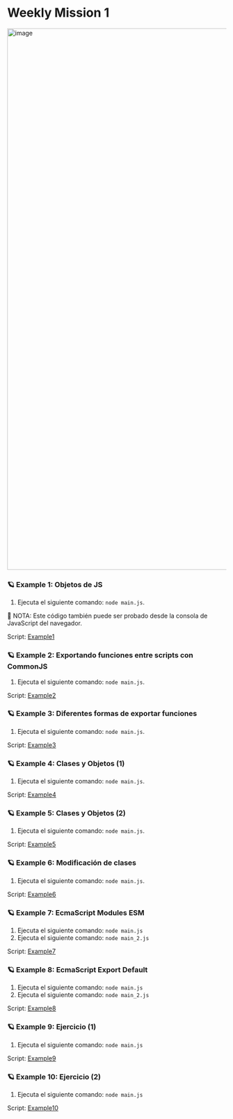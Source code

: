# Weekly Mission 1
<img width="1244" alt="image" src="https://user-images.githubusercontent.com/17634377/161413194-a3f91d2f-a6cd-4edd-9382-8ffd65d8ed7c.png">

### 🪐 Example 1: Objetos de JS 
1. Ejecuta el siguiente comando: `node main.js`.

🎯 NOTA: Este código también puede ser probado desde la consola de JavaScript del navegador.

Script: [Example1](https://github.com/DanielaBeltranCruz/Playbook-Node.js/tree/main/weekly_mission_1/example1/ "Example 1")

### 🪐 Example 2: Exportando funciones entre scripts con CommonJS
1. Ejecuta el siguiente comando: `node main.js`.

Script: [Example2](https://github.com/DanielaBeltranCruz/Playbook-Node.js/tree/main/weekly_mission_1/example2/ "Example 2")

### 🪐 Example 3: Diferentes formas de exportar funciones
1. Ejecuta el siguiente comando: `node main.js`.

Script: [Example3](https://github.com/DanielaBeltranCruz/Playbook-Node.js/tree/main/weekly_mission_1/example3/ "Example 3")

### 🪐 Example 4: Clases y Objetos (1)
1. Ejecuta el siguiente comando: `node main.js`.

Script: [Example4](https://github.com/DanielaBeltranCruz/Playbook-Node.js/tree/main/weekly_mission_1/example4/ "Example 4")

### 🪐 Example 5: Clases y Objetos (2)
1. Ejecuta el siguiente comando: `node main.js`.

Script: [Example5](https://github.com/DanielaBeltranCruz/Playbook-Node.js/tree/main/weekly_mission_1/example5/ "Example 5")

### 🪐 Example 6: Modificación de clases
1. Ejecuta el siguiente comando: `node main.js`.

Script: [Example6](https://github.com/DanielaBeltranCruz/Playbook-Node.js/tree/main/weekly_mission_1/example6/ "Example 6")

### 🪐 Example 7: EcmaScript Modules ESM
1. Ejecuta el siguiente comando: `node main.js`
2. Ejecuta el siguiente comando: `node main_2.js`

Script: [Example7](https://github.com/DanielaBeltranCruz/Playbook-Node.js/tree/main/weekly_mission_1/example7/ "Example 7")

### 🪐 Example 8: EcmaScript Export Default
1. Ejecuta el siguiente comando: `node main.js`
2. Ejecuta el siguiente comando: `node main_2.js`

Script: [Example8](https://github.com/DanielaBeltranCruz/Playbook-Node.js/tree/main/weekly_mission_1/example8/ "Example 8")

### 🪐 Example 9: Ejercicio (1)
1. Ejecuta el siguiente comando: `node main.js`

Script: [Example9](https://github.com/DanielaBeltranCruz/Playbook-Node.js/tree/main/weekly_mission_1/example9/ "Example 9")

### 🪐 Example 10: Ejercicio (2)
1. Ejecuta el siguiente comando: `node main.js`

Script: [Example10](https://github.com/DanielaBeltranCruz/Playbook-Node.js/tree/main/weekly_mission_1/example10/ "Example 10")


